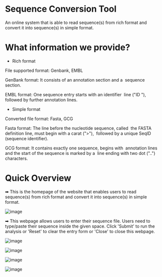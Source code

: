 # Sequence Conversion Tool
An online system that is able to read sequence(s) from rich format and convert it into sequence(s) in simple format.

# What information we provide?
 - Rich format
 
 File supported format: Genbank, EMBL
 
 GenBank format: It consists of an annotation section and a &nbsp;sequence section.
 
 EMBL format: One sequence entry starts with an identifier &nbsp;line ("ID "), followed by further annotation lines.
 
 
 - Simple format
 
 Converted file format: Fasta, GCG
 
 Fasta format: The line before the nucleotide sequence, called &nbsp;the FASTA definition line, must begin with a carat (">"), &nbsp;followed by a unique SeqID (sequence identifier). 
 
 GCG format: It contains exactly one sequence, begins with &nbsp;annotation lines and the start of the sequence is marked by a &nbsp;line ending with two dot ("..") characters.

# Quick Overview

➡ This is the homepage of the website that enables users to read sequence(s) from rich format and convert it into sequence(s) in simple format.

![image](https://user-images.githubusercontent.com/127811480/230708570-d85a04a8-a190-44d1-a0ea-08259fb6e78b.png)

➡ This webpage allows users to enter their sequence file. Users need to type/paste their sequence inside the given space. Click 'Submit' to run the analysis or 'Reset' to clear the entry form or 'Close' to close this webpage.

![image](https://user-images.githubusercontent.com/127811480/230708597-9b77f184-9e6d-4a48-88e9-40a54614a40c.png)

![image](https://user-images.githubusercontent.com/127811480/230708624-d5c792ac-8ae3-4e59-aabb-02f778256e1d.png)

![image](https://user-images.githubusercontent.com/127811480/230708631-354c4ea0-bbae-4e8a-9659-be596eb42cc7.png)

![image](https://user-images.githubusercontent.com/127811480/230708695-91906187-93cf-4ab0-8b29-31198bc33025.png)

